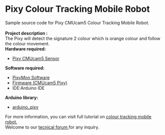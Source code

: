# Pixy Colour Tracking Mobile Robot
Sample source code for Pixy CMUcam5 Colour Tracking Mobile Robot. <br/><br/>
<strong>Project description : </strong><br/>
The Pixy will detect the signature 2 colour which is orange colour and follow the colour movement.<br/>
<strong>Hardware required:</strong><br/>
<ul>
<li><a href="http://www.cytron.com.my/P-SN-PIXY" target="_blank"> Pixy CMUcam5 Sensor </a></li>
</ul>
<strong>Software required:</strong>
<ul>
<li><a href="http://www.cmucam.org/projects/cmucam5/wiki/Latest_release" target="_blank">PixyMon Software </a></li>
<li><a href="http://www.cmucam.org/projects/cmucam5/wiki/Latest_release" target="_blank">Firmware (CMUcam5 Pixy)</a></li>
<li>IDE:Arduino IDE</li>
</ul>
<strong>Arduino library:</strong>
<ul>
<li><a href="http://www.cmucam.org/attachments/download/1157/arduino_pixy-0.1.7.zip" target="_blank">arduino_pixy</a></li> 
</ul>
For more information, you can visit full tutorial on <a href="http://tutorial.cytron.com.my/2015/08/03/colour-trackin…ile-robot-pixy/" target="_blank">colour tracking mobile robot.</a><br/>
Welcome to our <a href="http://forum.cytron.com.my/" target="_blank">tecnical forum </a> for any inquiry. 

